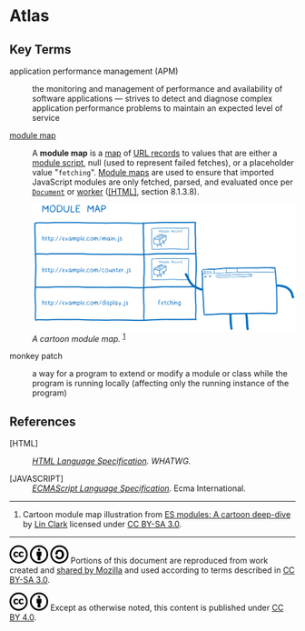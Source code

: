 # Atlas

## Key Terms<a id="key-terms"></a>

<dl>
<dt id="apm">application performance management (APM)</dt>
<dd>

the monitoring and management of performance and availability of software
applications — strives to detect and diagnose complex application performance
problems to maintain an expected level of service

</dd>
<dt id="module-map">

[module map](https://html.spec.whatwg.org/multipage/webappapis.html#module-map)

</dt>
<dd>

A **module map** is a [map](https://infra.spec.whatwg.org/#ordered-map) of
[URL records](https://url.spec.whatwg.org/#concept-url) to values that are
either a [module script](https://html.spec.whatwg.org#module-script), null (used
to represent failed fetches), or a placeholder value "`fetching`".
[Module maps](https://html.spec.whatwg.org#module-map) are used to ensure that
imported JavaScript modules are only fetched, parsed, and evaluated once per
[`Document`](https://html.spec.whatwg.org/dom.html#document) or
[worker](https://html.spec.whatwg.org/workers.html#workers)
([[HTML]](#refs-html), section 8.1.3.8).

![Cartoon module map](./img/25_module_map.png) _A cartoon module map._
<sup>[1](#note-1)</sup>

</dd>

<dt id="monkey-patch">monkey patch</dt>
<dd>

a way for a program to extend or modify a module or class while the program is
running locally (affecting only the running instance of the program)

</dd>
</dl>

## References

<dl>
<dt id="refs-html" name="refs-html">[HTML]</dt>
<dd><cite>

[HTML Language Specification]</cite>. WHATWG.</dd>

<dt id="refs-javascript" name="refs-javascript">[JAVASCRIPT]</dt>
<dd><cite

[ECMAScript Language Specification]</cite>. Ecma International.</dd>

</dl>

[html language specification]: https://html.spec.whatwg.org/ "HTML Standard"
[ecmascript language specification]:
  https://tc39.es/ecma262/
  "JavaScript Standard"

---

<!-- Foootnotes -->

1. <a id="note-1" name="note-1"></a>Cartoon module map illustration from [ES
   modules: A cartoon deep-dive] by [Lin Clark](https://twitter.com/linclark)
   licensed under [CC BY-SA 3.0].

[es modules: a cartoon deep-dive]:
  https://hacks.mozilla.org/2018/03/es-modules-a-cartoon-deep-dive/
  "ES modules: A cartoon deep-dive"

---

<!-- Footer -->

![CC logo icon] ![CC BY icon] ![CC SA icon] Portions of this document are
reproduced from work created and [shared by Mozilla][moz-policies] and used
according to terms described in [CC BY-SA 3.0].

![CC logo icon] ![CC BY icon] Except as otherwise noted, this content is
published under [CC BY 4.0].

[cc by icon]: ./img/cc-by_icon.svg "Attribution icon"
[cc logo icon]: ./img/cc_icon.svg "Creative Commons icon"
[cc sa icon]: ./img/cc-sa_icon.svg "ShareAlike icon"
[cc by-sa 3.0]:
  https://creativecommons.org/licenses/by-sa/3.0/
  "Creative Commons Attribution-ShareAlike 3.0 Unported license (CC BY-SA 3.0)"
[cc by 4.0]:
  https://creativecommons.org/licenses/by/4.0/
  "Creative Commons Attribution 4.0 International license (CC BY 4.0)"
[moz-policies]:
  https://www.mozilla.org/en-US/foundation/licensing/
  "Mozilla Licensing Policies"
